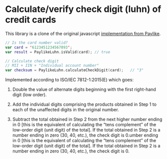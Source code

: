 # Calculate/verify check digit (luhn) of credit cards

This library is a clone of the original javascript [implementation from Paylike](https://github.com/paylike/luhn).
```kotlin
// Is the card number valid?
var card = '6123451234567893';
var result = PaylikeLuhn.isValid(card); // true

// Calculate check digit
// MII + IIN + "Individual account number"
var checksum = PaylikeLuhn.calculateCheckDigit(card);	// "3"
```

Implemented according to ISO/IEC 7812-1:2015(E) which goes:

1. Double the value of alternate digits beginning with the first right-hand
   digit (low order).

2. Add the individual digits comprising the products obtained in Step 1 to
   each of the unaffected digits in the original number.

3. Subtract the total obtained in Step 2 from the next higher number ending in
   0 [this is the equivalent of calculating the “tens complement” of the
   low-order digit (unit digit) of the total]. If the total obtained in Step 2
   is a number ending in zero (30, 40, etc.), the check digit is 0.umber ending in 0 [this is the equivalent of calculating the “tens complement” of the low-order digit (unit digit) of the total]. If the total obtained in Step 2 is a number ending in zero (30, 40, etc.), the check digit is 0.
